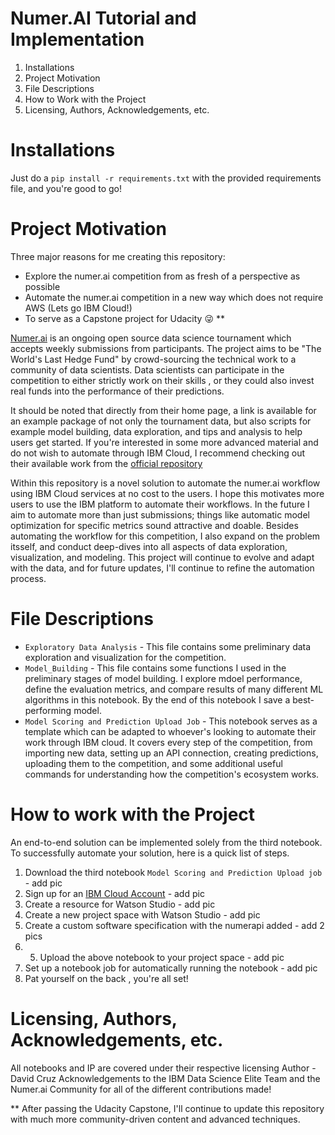 # Numer.AI Tutorial and Implementation

1. Installations
2. Project Motivation
3. File Descriptions
4. How to Work with the Project
5. Licensing, Authors, Acknowledgements, etc.

# Installations

Just do a `pip install -r requirements.txt` with the provided requirements file, and you're good to go!

# Project Motivation

Three major reasons for me creating this repository:
* Explore the numer.ai competition from as fresh of a perspective as possible
* Automate the numer.ai competition in a new way which does not require AWS (Lets go IBM Cloud!)
* To serve as a Capstone project for Udacity 😜 **

[Numer.ai](numer.ai) is an ongoing open source data science tournament which accepts weekly submissions from participants. The project aims to be "The World's Last Hedge Fund" by crowd-sourcing the technical work to a community of data scientists. Data scientists can participate in the competition to either strictly work on their skills , or they could also invest real funds into the performance of their predictions.

It should be noted that directly from their home page, a link is available for an example package of not only the tournament data, but also scripts for example model building, data exploration, and tips and analysis to help users get started. If you're interested in some more advanced material and do not wish to automate through IBM Cloud, I recommend checking out their available work from the [official repository](https://github.com/numerai)

Within this repository is a novel solution to automate the numer.ai workflow using IBM Cloud services at no cost to the users. I hope this motivates more users to use the IBM platform to automate their workflows. In the future I aim to automate more than just submissions; things like automatic model optimization for specific metrics sound attractive and doable. Besides automating the workflow for this competition, I also expand on the problem itsself, and conduct deep-dives into all aspects of data exploration, visualization, and modeling. This project will continue to evolve and adapt with the data, and for future updates, I'll continue to refine the automation process.

# File Descriptions
* `Exploratory Data Analysis` - This file contains some preliminary data exploration and visualization for the competition.
* `Model_Building` - This file contains some functions I used in the preliminary stages of model building. I explore mdoel performance, define the evaluation metrics, and compare results of many different ML algorithms in this notebook. By the end of this notebook I save a best-performing model.
* `Model Scoring and Prediction Upload Job` - This notebook serves as a template which can be adapted to whoever's looking to automate their work through IBM cloud. It covers every step of the competition, from importing new data, setting up an API connection, creating predictions, uploading them to the competition, and some additional useful commands for understanding how the competition's ecosystem works.

# How to work with the Project

An end-to-end solution can be implemented solely from the third notebook. To successfully automate your solution, here is a quick list of steps.
1. Download the third notebook `Model Scoring and Prediction Upload job` - add pic
2. Sign up for an [IBM Cloud Account](https://cloud.ibm.com/login) - add pic
3. Create a resource for Watson Studio - add pic
4. Create a new project space with Watson Studio - add pic
5. Create a custom software specification with the numerapi added - add 2 pics
6. 5. Upload the above notebook to your project space - add pic
7. Set up a notebook job for automatically running the notebook - add pic
8. Pat yourself on the back , you're all set!

# Licensing, Authors, Acknowledgements, etc.

All notebooks and IP are covered under their respective licensing
Author - David Cruz
Acknowledgements to the IBM Data Science Elite Team and the Numer.ai Community for all of the different contributions made!

** After passing the Udacity Capstone, I'll continue to update this repository with much more community-driven content and advanced techniques.
